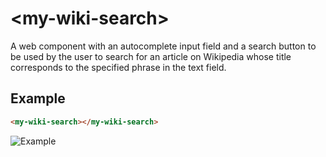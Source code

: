 # &lt;my-wiki-search&gt;

A web component with an autocomplete input field and a search button to be used by the user to search for an article on Wikipedia whose title corresponds to the specified phrase in the text field.

## Example

```html
<my-wiki-search></my-wiki-search>
```

![Example](./.readme/example.gif)
